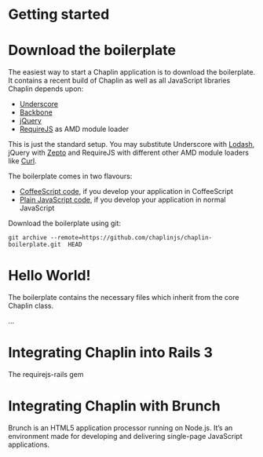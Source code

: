 # Getting started

# Download the boilerplate

The easiest way to start a Chaplin application is to download the boilerplate. It contains a recent build of Chaplin as well as all JavaScript libraries Chaplin depends upon:

* [Underscore](http://documentcloud.github.com/underscore/)
* [Backbone](http://documentcloud.github.com/backbone/)
* [jQuery](http://jquery.com/)
* [RequireJS](http://requirejs.org/) as AMD module loader

This is just the standard setup. You may substitute Underscore with [Lodash](http://lodash.com/docs), jQuery with [Zepto](http://zeptojs.com/) and RequireJS with different other AMD module loaders like [Curl](https://github.com/cujojs/curl).

The boilerplate comes in two flavours:

- [CoffeeScript code](https://github.com/chaplinjs/chaplin-boilerplate), if you develop your application in CoffeeScript
- [Plain JavaScript code](https://github.com/chaplinjs/chaplin-boilerplate-plain), if you develop your application in normal JavaScript

Download the boilerplate using git:

```
git archive --remote=https://github.com/chaplinjs/chaplin-boilerplate.git  HEAD
```

# Hello World!

The boilerplate contains the necessary files which inherit from the core Chaplin class.

...

# Integrating Chaplin into Rails 3

The requirejs-rails gem

# Integrating Chaplin with Brunch

Brunch is an HTML5 application processor running on Node.js. It’s an environment made for developing and delivering single-page JavaScript applications.

